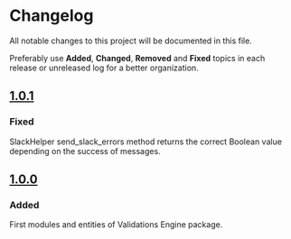 # Changelog
All notable changes to this project will be documented in this file.

Preferably use **Added**, **Changed**, **Removed** and **Fixed** topics in each release or unreleased log for a better organization.

## [1.0.1](https://github.com/quintoandar/validations-engine/releases/tag/1.0.1)
### Fixed
SlackHelper send_slack_errors method returns the correct Boolean value depending on the success of messages.
## [1.0.0](https://github.com/quintoandar/validations-engine/releases/tag/1.0.0)
### Added
First modules and entities of Validations Engine package.
